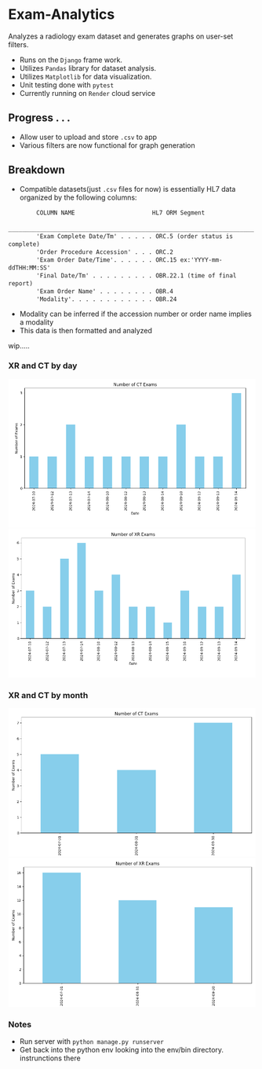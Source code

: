 # Exam-Analytics
Analyzes a radiology exam dataset and generates graphs on user-set filters.

- Runs on the `Django` frame work.
- Utilizes `Pandas` library for dataset analysis.
- Utilizes `Matplotlib` for data visualization.
- Unit testing done with `pytest`
- Currently running on `Render` cloud service

## Progress . . .
- Allow user to upload and store `.csv` to app
- Various filters are now functional for graph generation

## Breakdown
- Compatible datasets(just `.csv` files for now) is essentially HL7 data organized by the following columns:

```
        COLUMN NAME                      HL7 ORM Segment
        ______________________________________________________________________
        'Exam Complete Date/Tm' . . . . . ORC.5 (order status is complete)
        'Order Procedure Accession' . . . ORC.2
        'Exam Order Date/Time'. . . . . . ORC.15 ex:'YYYY-mm-ddTHH:MM:SS'
        'Final Date/Tm' . . . . . . . . . OBR.22.1 (time of final report)
        'Exam Order Name' . . . . . . . . OBR.4
        'Modality'. . . . . . . . . . . . OBR.24
```
- Modality can be inferred if the accession number or order name implies a modality
- This data is then formatted and analyzed

wip.....

### XR and CT by day

![](/img/ct-day.png)
![](/img/xr-day.png)

### XR and CT by month

![](/img/ct-month.png)
![](/img/xr-month.png)

### Notes

- Run server with `python manage.py runserver`
- Get back into the python env looking into the env/bin directory. instrunctions there